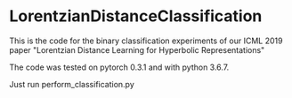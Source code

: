 # LorentzianDistanceClassification

This is the code for the binary classification experiments of our ICML 2019 paper "Lorentzian Distance Learning for Hyperbolic Representations"

The code was tested on pytorch 0.3.1 and with python 3.6.7. 

Just run perform_classification.py
